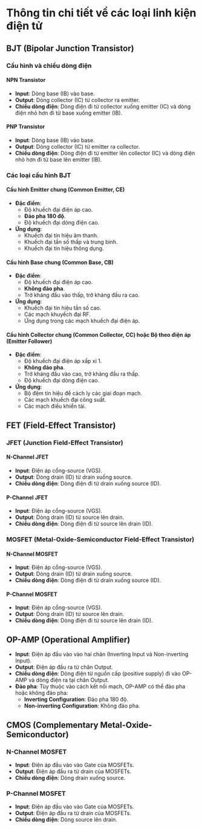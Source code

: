 # Thông tin chi tiết về các loại linh kiện điện tử

## BJT (Bipolar Junction Transistor)

### Cấu hình và chiều dòng điện

#### NPN Transistor
- **Input**: Dòng base (IB) vào base.
- **Output**: Dòng collector (IC) từ collector ra emitter.
- **Chiều dòng điện**: Dòng điện đi từ collector xuống emitter (IC) và dòng điện nhỏ hơn đi từ base xuống emitter (IB).

#### PNP Transistor
- **Input**: Dòng base (IB) vào base.
- **Output**: Dòng collector (IC) từ emitter ra collector.
- **Chiều dòng điện**: Dòng điện đi từ emitter lên collector (IC) và dòng điện nhỏ hơn đi từ base lên emitter (IB).

### Các loại cấu hình BJT

#### Cấu hình Emitter chung (Common Emitter, CE)
- **Đặc điểm**:
  - Độ khuếch đại điện áp cao.
  - **Đảo pha 180 độ**.
  - Độ khuếch đại dòng điện cao.
- **Ứng dụng**:
  - Khuếch đại tín hiệu âm thanh.
  - Khuếch đại tần số thấp và trung bình.
  - Khuếch đại tín hiệu thông dụng.

#### Cấu hình Base chung (Common Base, CB)
- **Đặc điểm**:
  - Độ khuếch đại điện áp cao.
  - **Không đảo pha**.
  - Trở kháng đầu vào thấp, trở kháng đầu ra cao.
- **Ứng dụng**:
  - Khuếch đại tín hiệu tần số cao.
  - Các mạch khuyếch đại RF.
  - Ứng dụng trong các mạch khuếch đại điện áp.

#### Cấu hình Collector chung (Common Collector, CC) hoặc Bộ theo điện áp (Emitter Follower)
- **Đặc điểm**:
  - Độ khuếch đại điện áp xấp xỉ 1.
  - **Không đảo pha**.
  - Trở kháng đầu vào cao, trở kháng đầu ra thấp.
  - Độ khuếch đại dòng điện cao.
- **Ứng dụng**:
  - Bộ đệm tín hiệu để cách ly các giai đoạn mạch.
  - Các mạch khuếch đại công suất.
  - Các mạch điều khiển tải.

## FET (Field-Effect Transistor)

### JFET (Junction Field-Effect Transistor)

#### N-Channel JFET
- **Input**: Điện áp cổng-source (VGS).
- **Output**: Dòng drain (ID) từ drain xuống source.
- **Chiều dòng điện**: Dòng điện đi từ drain xuống source (ID).

#### P-Channel JFET
- **Input**: Điện áp cổng-source (VGS).
- **Output**: Dòng drain (ID) từ source lên drain.
- **Chiều dòng điện**: Dòng điện đi từ source lên drain (ID).

### MOSFET (Metal-Oxide-Semiconductor Field-Effect Transistor)

#### N-Channel MOSFET
- **Input**: Điện áp cổng-source (VGS).
- **Output**: Dòng drain (ID) từ drain xuống source.
- **Chiều dòng điện**: Dòng điện đi từ drain xuống source (ID).

#### P-Channel MOSFET
- **Input**: Điện áp cổng-source (VGS).
- **Output**: Dòng drain (ID) từ source lên drain.
- **Chiều dòng điện**: Dòng điện đi từ source lên drain (ID).

## OP-AMP (Operational Amplifier)
- **Input**: Điện áp đầu vào vào hai chân (Inverting Input và Non-inverting Input).
- **Output**: Điện áp đầu ra từ chân Output.
- **Chiều dòng điện**: Dòng điện từ nguồn cấp (positive supply) đi vào OP-AMP và dòng điện ra tại chân Output.
- **Đảo pha**: Tùy thuộc vào cách kết nối mạch, OP-AMP có thể đảo pha hoặc không đảo pha:
  - **Inverting Configuration**: Đảo pha 180 độ.
  - **Non-inverting Configuration**: Không đảo pha.

## CMOS (Complementary Metal-Oxide-Semiconductor)

### N-Channel MOSFET
- **Input**: Điện áp đầu vào vào Gate của MOSFETs.
- **Output**: Điện áp đầu ra từ drain của MOSFETs.
- **Chiều dòng điện**: Dòng drain xuống source.

### P-Channel MOSFET
- **Input**: Điện áp đầu vào vào Gate của MOSFETs.
- **Output**: Điện áp đầu ra từ drain của MOSFETs.
- **Chiều dòng điện**: Dòng source lên drain.
